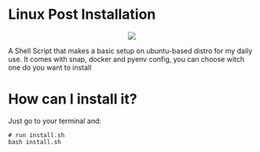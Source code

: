 # Linux Post Installation

<p align="center">
  <img src="https://149366088.v2.pressablecdn.com/wp-content/uploads/2016/10/digitalocean-penguin-linux-wallpaper.jpg" />
</p>

A Shell Script that makes a basic setup on ubuntu-based distro for my daily use. It comes with snap, docker  and pyenv config, you can choose witch one do you want to install

# How can I install it?

Just go to your terminal and:

~~~shell
# run install.sh
bash install.sh
~~~
